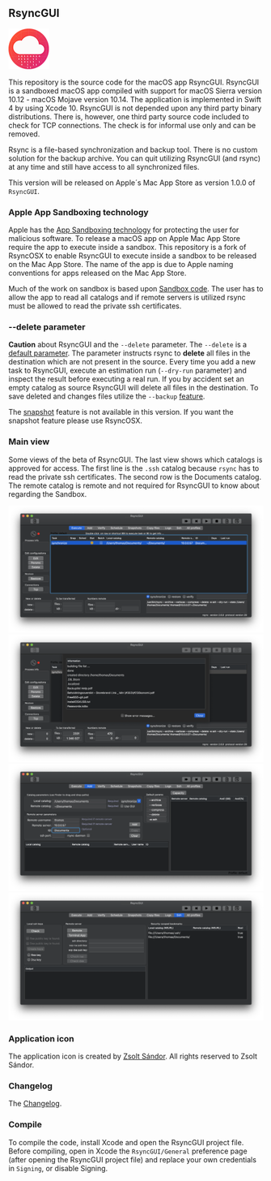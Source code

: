 ## RsyncGUI

![](icon/rsyncosx.png)

This repository is the source code for the macOS app RsyncGUI. RsyncGUI is a sandboxed macOS app compiled with support for macOS Sierra version 10.12 - macOS Mojave version 10.14. The application is implemented in Swift 4 by using Xcode 10. RsyncGUI is not depended upon any third party binary distributions. There is, however, one third party source code included to check for TCP connections. The check is for informal use only and can be removed.

Rsync is a file-based synchronization and backup tool. There is no custom solution for the backup archive. You can quit utilizing RsyncGUI (and rsync) at any time and still have access to all synchronized files.

This version will be released on Apple´s Mac App Store as version 1.0.0 of `RsyncGUI`.

### Apple App Sandboxing technology

Apple has the [App Sandboxing technology](https://developer.apple.com/app-sandboxing/) for protecting the user for malicious software. To release a macOS app on Apple Mac App Store require the app to execute inside a sandbox. This repository is a fork of RsyncOSX to enable RsyncGUI to execute inside a sandbox to be released on the Mac App Store. The name of the app is due to Apple naming conventions for apps released on the Mac App Store.

Much of the work on sandbox is based upon [Sandbox code](https://github.com/regexident/Sandbox). The user has to allow the app to read all catalogs and if remote servers is utilized rsync must be allowed to read the private ssh certificates.

### --delete parameter

**Caution** about RsyncGUI and the `--delete` parameter. The `--delete` is a [default parameter](https://rsyncosx.github.io/RsyncParameters). The parameter instructs rsync to **delete** all files in the destination which are not present in the source. Every time you add a new task to RsyncGUI, execute an estimation run (`--dry-run` parameter) and inspect the result before executing a real run. If you by accident set an empty catalog as source RsyncGUI will delete all files in the destination. To save deleted and changes files utilize the `--backup` [feature](https://rsyncosx.github.io/Parameters).

The [snapshot](https://rsyncosx.github.io/Snapshots) feature is not available in this version. If you want the snapshot feature please use RsyncOSX. 

### Main view

Some views of the beta of RsyncGUI. The last view shows which catalogs is approved for access. The first line is the `.ssh` catalog because `rsync` has to read the private ssh certificates. The second row is the Documents catalog. The remote catalog is remote and not required for RsyncGUI to know about regarding the Sandbox.

![](images/main1.png)
![](images/main2.png)
![](images/main3.png)
![](images/main4.png)

### Application icon

The application icon is created by [Zsolt Sándor](https://github.com/graphis). All rights reserved to Zsolt Sándor.

### Changelog

The [Changelog](https://rsyncosx.github.io/RsyncGUIChangelog).

### Compile

To compile the code, install Xcode and open the RsyncGUI project file. Before compiling, open in Xcode the `RsyncGUI/General` preference page (after opening the RsyncGUI project file) and replace your own credentials in `Signing`, or disable Signing.
